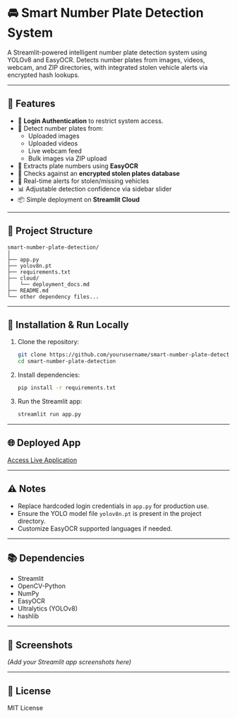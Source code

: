 
# 🚘 Smart Number Plate Detection System

A Streamlit-powered intelligent number plate detection system using YOLOv8 and EasyOCR. Detects number plates from images, videos, webcam, and ZIP directories, with integrated stolen vehicle alerts via encrypted hash lookups.

---

## 📌 Features

- 🔐 **Login Authentication** to restrict system access.
- 📸 Detect number plates from:
  - Uploaded images
  - Uploaded videos
  - Live webcam feed
  - Bulk images via ZIP upload
- 📖 Extracts plate numbers using **EasyOCR**
- 🚨 Checks against an **encrypted stolen plates database**
- 📝 Real-time alerts for stolen/missing vehicles
- 📊 Adjustable detection confidence via sidebar slider
- 📦 Simple deployment on **Streamlit Cloud**

---

## 📁 Project Structure

```
smart-number-plate-detection/
│
├── app.py
├── yolov8n.pt
├── requirements.txt
├── cloud/
│   └── deployment_docs.md
├── README.md
└── other dependency files...
```

---

## 🚀 Installation & Run Locally

1. Clone the repository:
   ```bash
   git clone https://github.com/yourusername/smart-number-plate-detection.git
   cd smart-number-plate-detection
   ```

2. Install dependencies:
   ```bash
   pip install -r requirements.txt
   ```

3. Run the Streamlit app:
   ```bash
   streamlit run app.py
   ```

---

## 🌐 Deployed App

[Access Live Application](https://your-streamlit-username.streamlit.app)

---

## ⚠️ Notes

- Replace hardcoded login credentials in `app.py` for production use.
- Ensure the YOLO model file `yolov8n.pt` is present in the project directory.
- Customize EasyOCR supported languages if needed.

---

## 📚 Dependencies

- Streamlit
- OpenCV-Python
- NumPy
- EasyOCR
- Ultralytics (YOLOv8)
- hashlib

---

## 📸 Screenshots

*(Add your Streamlit app screenshots here)*

---

## 📄 License

MIT License
